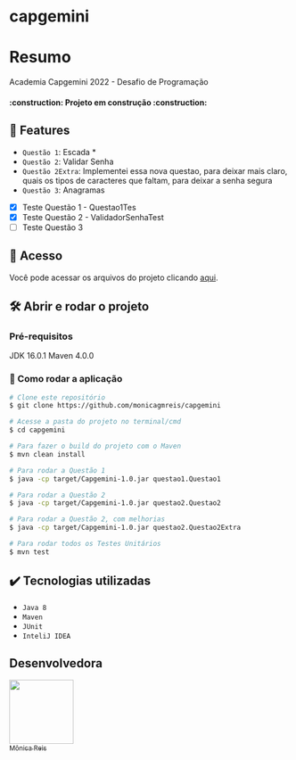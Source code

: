 # capgemini

# Resumo
Academia Capgemini 2022 - Desafio de  Programação

<h4 align="left"> 
    :construction:  Projeto em construção  :construction:
</h4>

## :hammer: Features

- `Questão 1`: Escada *
- `Questão 2`: Validar Senha
- `Questão 2Extra`: Implementei essa nova questao, para deixar mais claro, quais os tipos de caracteres que faltam, para deixar a senha segura
- `Questão 3`: Anagramas

- [x] Teste Questão 1 - Questao1Tes
- [x] Teste Questão 2 - ValidadorSenhaTest
- [ ] Teste Questão 3

## 📁 Acesso

Você pode acessar os arquivos do projeto clicando [aqui](https://github.com/monicagmreis/capgemini/tree/main/src).

## 🛠️ Abrir e rodar o projeto

### Pré-requisitos

JDK 16.0.1
Maven 4.0.0

### 🎲 Como rodar a aplicação

```bash
# Clone este repositório
$ git clone https://github.com/monicagmreis/capgemini

# Acesse a pasta do projeto no terminal/cmd
$ cd capgemini

# Para fazer o build do projeto com o Maven
$ mvn clean install

# Para rodar a Questão 1
$ java -cp target/Capgemini-1.0.jar questao1.Questao1

# Para rodar a Questão 2
$ java -cp target/Capgemini-1.0.jar questao2.Questao2

# Para rodar a Questão 2, com melhorias
$ java -cp target/Capgemini-1.0.jar questao2.Questao2Extra

# Para rodar todos os Testes Unitários
$ mvn test
```

## ✔️ Tecnologias utilizadas

- ``Java 8``
- ``Maven``
- ``JUnit``
- ``InteliJ IDEA``

## Desenvolvedora
[<img src="https://avatars.githubusercontent.com/u/84407215?v=4" width=115><br><sub>Mônica Reis</sub>](https://github.com/monicagmreis) 

